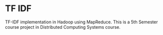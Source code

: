 # TF IDF
TF-IDF implementation in Hadoop using MapReduce.
This is a 5th Semester course project in Distributed Computing Systems course.


